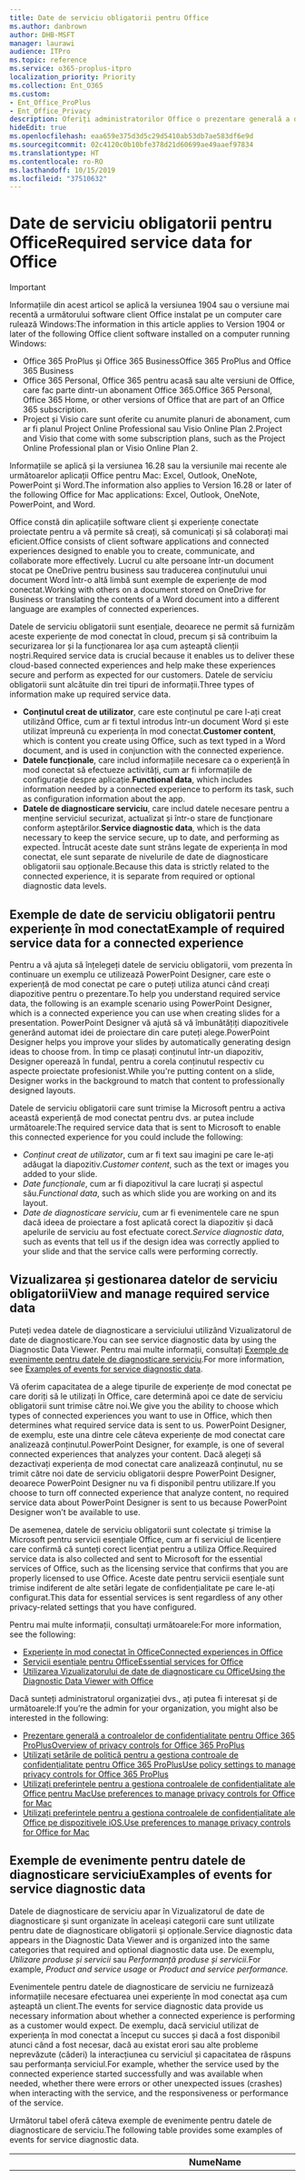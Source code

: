 ```yaml
---
title: Date de serviciu obligatorii pentru Office
ms.author: danbrown
author: DHB-MSFT
manager: laurawi
audience: ITPro
ms.topic: reference
ms.service: o365-proplus-itpro
localization_priority: Priority
ms.collection: Ent_O365
ms.custom:
- Ent_Office_ProPlus
- Ent_Office_Privacy
description: Oferiți administratorilor Office o prezentare generală a datelor de serviciu obligatorii care sunt colectate despre experiențele de mod conectat din Office.
hideEdit: true
ms.openlocfilehash: eaa659e375d3d5c29d5410ab53db7ae583df6e9d
ms.sourcegitcommit: 02c4120c0b10bfe378d21d60699ae49aaef97834
ms.translationtype: HT
ms.contentlocale: ro-RO
ms.lasthandoff: 10/15/2019
ms.locfileid: "37510632"
---
```

# <a name="required-service-data-for-office"></a><span data-ttu-id="190eb-103">Date de serviciu obligatorii pentru Office</span><span class="sxs-lookup"><span data-stu-id="190eb-103">Required service data for Office</span></span> 

> [!IMPORTANT]
> <span data-ttu-id="190eb-104">Informațiile din acest articol se aplică la versiunea 1904 sau o versiune mai recentă a următorului software client Office instalat pe un computer care rulează Windows:</span><span class="sxs-lookup"><span data-stu-id="190eb-104">The information in this article applies to Version 1904 or later of the following Office client software installed on a computer running Windows:</span></span>
> - <span data-ttu-id="190eb-105">Office 365 ProPlus și Office 365 Business</span><span class="sxs-lookup"><span data-stu-id="190eb-105">Office 365 ProPlus and Office 365 Business</span></span>
> - <span data-ttu-id="190eb-106">Office 365 Personal, Office 365 pentru acasă sau alte versiuni de Office, care fac parte dintr-un abonament Office 365.</span><span class="sxs-lookup"><span data-stu-id="190eb-106">Office 365 Personal, Office 365 Home, or other versions of Office that are part of an Office 365 subscription.</span></span>
> - <span data-ttu-id="190eb-107">Project și Visio care sunt oferite cu anumite planuri de abonament, cum ar fi planul Project Online Professional sau Visio Online Plan 2.</span><span class="sxs-lookup"><span data-stu-id="190eb-107">Project and Visio that come with some subscription plans, such as the Project Online Professional plan or Visio Online Plan 2.</span></span>
>
> <span data-ttu-id="190eb-108">Informațiile se aplică și la versiunea 16.28 sau la versiunile mai recente ale următoarelor aplicații Office pentru Mac: Excel, Outlook, OneNote, PowerPoint și Word.</span><span class="sxs-lookup"><span data-stu-id="190eb-108">The information also applies to Version 16.28 or later of the following Office for Mac applications: Excel, Outlook, OneNote, PowerPoint, and Word.</span></span>

<span data-ttu-id="190eb-109">Office constă din aplicațiile software client și experiențe conectate proiectate pentru a vă permite să creați, să comunicați și să colaborați mai eficient.</span><span class="sxs-lookup"><span data-stu-id="190eb-109">Office consists of client software applications and connected experiences designed to enable you to create, communicate, and collaborate more effectively.</span></span> <span data-ttu-id="190eb-110">Lucrul cu alte persoane într-un document stocat pe OneDrive pentru business sau traducerea conținutului unui document Word într-o altă limbă sunt exemple de experiențe de mod conectat.</span><span class="sxs-lookup"><span data-stu-id="190eb-110">Working with others on a document stored on OneDrive for Business or translating the contents of a Word document into a different language are examples of connected experiences.</span></span>

<span data-ttu-id="190eb-111">Datele de serviciu obligatorii sunt esențiale, deoarece ne permit să furnizăm aceste experiențe de mod conectat în cloud, precum și să contribuim la securizarea lor și la funcționarea lor așa cum așteaptă clienții noștri.</span><span class="sxs-lookup"><span data-stu-id="190eb-111">Required service data is crucial because it enables us to deliver these cloud-based connected experiences and help make these experiences secure and perform as expected for our customers.</span></span> <span data-ttu-id="190eb-112">Datele de serviciu obligatorii sunt alcătuite din trei tipuri de informații.</span><span class="sxs-lookup"><span data-stu-id="190eb-112">Three types of information make up required service data.</span></span>

- <span data-ttu-id="190eb-113">**Conținutul creat de utilizator**, care este conținutul pe care l-ați creat utilizând Office, cum ar fi textul introdus într-un document Word și este utilizat împreună cu experiența în mod conectat.</span><span class="sxs-lookup"><span data-stu-id="190eb-113">**Customer content**, which is content you create using Office, such as text typed in a Word document, and is used in conjunction with the connected experience.</span></span>
- <span data-ttu-id="190eb-114">**Datele funcționale**, care includ informațiile necesare ca o experiență în mod conectat să efectueze activități, cum ar fi informațiile de configurație despre aplicație.</span><span class="sxs-lookup"><span data-stu-id="190eb-114">**Functional data**, which includes information needed by a connected experience to perform its task, such as configuration information about the app.</span></span>
- <span data-ttu-id="190eb-115">**Datele de diagnosticare serviciu**, care includ datele necesare pentru a menține serviciul securizat, actualizat și într-o stare de funcționare conform așteptărilor.</span><span class="sxs-lookup"><span data-stu-id="190eb-115">**Service diagnostic data**, which is the data necessary to keep the service secure, up to date, and performing as expected.</span></span> <span data-ttu-id="190eb-116">Întrucât aceste date sunt strâns legate de experiența în mod conectat, ele sunt separate de nivelurile de date de diagnosticare obligatorii sau opționale.</span><span class="sxs-lookup"><span data-stu-id="190eb-116">Because this data is strictly related to the connected experience, it is separate from required or optional diagnostic data levels.</span></span>

## <a name="example-of-required-service-data-for-a-connected-experience"></a><span data-ttu-id="190eb-117">Exemple de date de serviciu obligatorii pentru experiențe în mod conectat</span><span class="sxs-lookup"><span data-stu-id="190eb-117">Example of required service data for a connected experience</span></span>

<span data-ttu-id="190eb-118">Pentru a vă ajuta să înțelegeți datele de serviciu obligatorii, vom prezenta în continuare un exemplu ce utilizează PowerPoint Designer, care este o experiență de mod conectat pe care o puteți utiliza atunci când creați diapozitive pentru o prezentare.</span><span class="sxs-lookup"><span data-stu-id="190eb-118">To help you understand required service data, the following is an example scenario using PowerPoint Designer, which is a connected experience you can use when creating slides for a presentation.</span></span> <span data-ttu-id="190eb-119">PowerPoint Designer vă ajută să vă îmbunătățiți diapozitivele generând automat idei de proiectare din care puteți alege.</span><span class="sxs-lookup"><span data-stu-id="190eb-119">PowerPoint Designer helps you improve your slides by automatically generating design ideas to choose from.</span></span> <span data-ttu-id="190eb-120">În timp ce plasați conținutul într-un diapozitiv, Designer operează în fundal, pentru a corela conținutul respectiv cu aspecte proiectate profesionist.</span><span class="sxs-lookup"><span data-stu-id="190eb-120">While you're putting content on a slide, Designer works in the background to match that content to professionally designed layouts.</span></span>

<span data-ttu-id="190eb-121">Datele de serviciu obligatorii care sunt trimise la Microsoft pentru a activa această experiență de mod conectat pentru dvs. ar putea include următoarele:</span><span class="sxs-lookup"><span data-stu-id="190eb-121">The required service data that is sent to Microsoft to enable this connected experience for you could include the following:</span></span>

- <span data-ttu-id="190eb-122">*Conținut creat de utilizator*, cum ar fi text sau imagini pe care le-ați adăugat la diapozitiv.</span><span class="sxs-lookup"><span data-stu-id="190eb-122">*Customer content*, such as the text or images you added to your slide.</span></span>
- <span data-ttu-id="190eb-123">*Date funcționale*, cum ar fi diapozitivul la care lucrați și aspectul său.</span><span class="sxs-lookup"><span data-stu-id="190eb-123">*Functional data*, such as which slide you are working on and its layout.</span></span>
- <span data-ttu-id="190eb-124">*Date de diagnosticare serviciu*, cum ar fi evenimentele care ne spun dacă ideea de proiectare a fost aplicată corect la diapozitiv și dacă apelurile de serviciu au fost efectuate corect.</span><span class="sxs-lookup"><span data-stu-id="190eb-124">*Service diagnostic data*, such as events that tell us if the design idea was correctly applied to your slide and that the service calls were performing correctly.</span></span>

## <a name="view-and-manage-required-service-data"></a><span data-ttu-id="190eb-125">Vizualizarea și gestionarea datelor de serviciu obligatorii</span><span class="sxs-lookup"><span data-stu-id="190eb-125">View and manage required service data</span></span>

<span data-ttu-id="190eb-126">Puteți vedea datele de diagnosticare a serviciului utilizând Vizualizatorul de date de diagnosticare.</span><span class="sxs-lookup"><span data-stu-id="190eb-126">You can see service diagnostic data by using the Diagnostic Data Viewer.</span></span> <span data-ttu-id="190eb-127">Pentru mai multe informații, consultați [Exemple de evenimente pentru datele de diagnosticare serviciu](#examples-of-events-for-service-diagnostic-data).</span><span class="sxs-lookup"><span data-stu-id="190eb-127">For more information, see [Examples of events for service diagnostic data](#examples-of-events-for-service-diagnostic-data).</span></span>

<span data-ttu-id="190eb-128">Vă oferim capacitatea de a alege tipurile de experiențe de mod conectat pe care doriți să le utilizați în Office, care determină apoi ce date de serviciu obligatorii sunt trimise către noi.</span><span class="sxs-lookup"><span data-stu-id="190eb-128">We give you the ability to choose which types of connected experiences you want to use in Office, which then determines what required service data is sent to us.</span></span> <span data-ttu-id="190eb-129">PowerPoint Designer, de exemplu, este una dintre cele câteva experiențe de mod conectat care analizează conținutul.</span><span class="sxs-lookup"><span data-stu-id="190eb-129">PowerPoint Designer, for example, is one of several connected experiences that analyzes your content.</span></span> <span data-ttu-id="190eb-130">Dacă alegeți să dezactivați experiența de mod conectat care analizează conținutul, nu se trimit către noi date de serviciu obligatorii despre PowerPoint Designer, deoarece PowerPoint Designer nu va fi disponibil pentru utilizare.</span><span class="sxs-lookup"><span data-stu-id="190eb-130">If you choose to turn off connected experience that analyze content, no required service data about PowerPoint Designer is sent to us because PowerPoint Designer won’t be available to use.</span></span>

<span data-ttu-id="190eb-131">De asemenea, datele de serviciu obligatorii sunt colectate și trimise la Microsoft pentru servicii esențiale Office, cum ar fi serviciul de licențiere care confirmă că sunteți corect licențiat pentru a utiliza Office.</span><span class="sxs-lookup"><span data-stu-id="190eb-131">Required service data is also collected and sent to Microsoft for the essential services of Office, such as the licensing service that confirms that you are properly licensed to use Office.</span></span> <span data-ttu-id="190eb-132">Aceste date pentru servicii esențiale sunt trimise indiferent de alte setări legate de confidențialitate pe care le-ați configurat.</span><span class="sxs-lookup"><span data-stu-id="190eb-132">This data for essential services is sent regardless of any other privacy-related settings that you have configured.</span></span>

<span data-ttu-id="190eb-133">Pentru mai multe informații, consultați următoarele:</span><span class="sxs-lookup"><span data-stu-id="190eb-133">For more information, see the following:</span></span>

- [<span data-ttu-id="190eb-134">Experiențe în mod conectat în Office</span><span class="sxs-lookup"><span data-stu-id="190eb-134">Connected experiences in Office</span></span>](connected-experiences.md)
- [<span data-ttu-id="190eb-135">Servicii esențiale pentru Office</span><span class="sxs-lookup"><span data-stu-id="190eb-135">Essential services for Office</span></span>](essential-services.md)
- [<span data-ttu-id="190eb-136">Utilizarea Vizualizatorului de date de diagnosticare cu Office</span><span class="sxs-lookup"><span data-stu-id="190eb-136">Using the Diagnostic Data Viewer with Office</span></span>](https://support.office.com/article/cf761ce9-d805-4c60-a339-4e07f3182855)

<span data-ttu-id="190eb-137">Dacă sunteți administratorul organizației dvs., ați putea fi interesat și de următoarele:</span><span class="sxs-lookup"><span data-stu-id="190eb-137">If you’re the admin for your organization, you might also be interested in the following:</span></span>

- [<span data-ttu-id="190eb-138">Prezentare generală a controalelor de confidențialitate pentru Office 365 ProPlus</span><span class="sxs-lookup"><span data-stu-id="190eb-138">Overview of privacy controls for Office 365 ProPlus</span></span>](overview-privacy-controls.md)
- [<span data-ttu-id="190eb-139">Utilizați setările de politică pentru a gestiona controale de confidențialitate pentru Office 365 ProPlus</span><span class="sxs-lookup"><span data-stu-id="190eb-139">Use policy settings to manage privacy controls for Office 365 ProPlus</span></span>](manage-privacy-controls.md)
- [<span data-ttu-id="190eb-140">Utilizați preferințele pentru a gestiona controalele de confidențialitate ale Office pentru Mac</span><span class="sxs-lookup"><span data-stu-id="190eb-140">Use preferences to manage privacy controls for Office for Mac</span></span>](mac-privacy-preferences.md)
- [<span data-ttu-id="190eb-141">Utilizați preferințele pentru a gestiona controalele de confidențialitate ale Office pe dispozitivele iOS.</span><span class="sxs-lookup"><span data-stu-id="190eb-141">Use preferences to manage privacy controls for Office for Mac</span></span>](ios-privacy-preferences.md)

## <a name="examples-of-events-for-service-diagnostic-data"></a><span data-ttu-id="190eb-142">Exemple de evenimente pentru datele de diagnosticare serviciu</span><span class="sxs-lookup"><span data-stu-id="190eb-142">Examples of events for service diagnostic data</span></span>

<span data-ttu-id="190eb-143">Datele de diagnosticare de serviciu apar în Vizualizatorul de date de diagnosticare și sunt organizate în aceleași categorii care sunt utilizate pentru date de diagnosticare obligatorii și opționale.</span><span class="sxs-lookup"><span data-stu-id="190eb-143">Service diagnostic data appears in the Diagnostic Data Viewer and is organized into the same categories that required and optional diagnostic data use.</span></span> <span data-ttu-id="190eb-144">De exemplu, *Utilizare produse și servicii* sau *Performanță produse și servicii.*</span><span class="sxs-lookup"><span data-stu-id="190eb-144">For example, *Product and service usage* or *Product and service performance.*</span></span>

<span data-ttu-id="190eb-145">Evenimentele pentru datele de diagnosticare de serviciu ne furnizează informațiile necesare efectuarea unei experiențe în mod conectat așa cum așteaptă un client.</span><span class="sxs-lookup"><span data-stu-id="190eb-145">The events for service diagnostic data provide us necessary information about whether a connected experience is performing as a customer would expect.</span></span> <span data-ttu-id="190eb-146">De exemplu, dacă serviciul utilizat de experiența în mod conectat a început cu succes și dacă a fost disponibil atunci când a fost necesar, dacă au existat erori sau alte probleme neprevăzute (căderi) la interacțiunea cu serviciul și capacitatea de răspuns sau performanța serviciul.</span><span class="sxs-lookup"><span data-stu-id="190eb-146">For example, whether the service used by the connected experience started successfully and was available when needed, whether there were errors or other unexpected issues (crashes) when interacting with the service, and the responsiveness or performance of the service.</span></span>

<span data-ttu-id="190eb-147">Următorul tabel oferă câteva exemple de evenimente pentru datele de diagnosticare de serviciu.</span><span class="sxs-lookup"><span data-stu-id="190eb-147">The following table provides some examples of events for service diagnostic data.</span></span>

| <span data-ttu-id="190eb-148">**Nume**</span><span class="sxs-lookup"><span data-stu-id="190eb-148">**Name**</span></span>      | <span data-ttu-id="190eb-149">**Descriere**</span><span class="sxs-lookup"><span data-stu-id="190eb-149">**Description**</span></span>    |
| ---------- | --------------------- |
| <span data-ttu-id="190eb-150">Office.Excel.Coauth.SaveXrr</span><span class="sxs-lookup"><span data-stu-id="190eb-150">Office.Excel.Coauth.SaveXrr</span></span>     | <span data-ttu-id="190eb-151">Un eveniment declanșat în Excel, atunci când se utilizează serviciul de colaborare care raportează detalii despre revizuiri individuale care sunt scrise în jurnalul de revizuire.</span><span class="sxs-lookup"><span data-stu-id="190eb-151">An event triggered in Excel when using the collaboration service that reports details on individual revisions that are written to the revision log.</span></span> <span data-ttu-id="190eb-152">Acesta furnizează monitorizarea latenței și indică erorile din Excel care sunt legate de colaborare</span><span class="sxs-lookup"><span data-stu-id="190eb-152">This provides latency monitoring and indicates errors in Excel that are related to the collaboration</span></span>  |
| <span data-ttu-id="190eb-153">Office.Excel.Coauth.CloseWorkbook</span><span class="sxs-lookup"><span data-stu-id="190eb-153">Office.Excel.Coauth.CloseWorkbook</span></span>  | <span data-ttu-id="190eb-154">Un eveniment declanșat în Excel atunci când utilizați serviciul de colaborare care raportează când un registru de lucru este închis.</span><span class="sxs-lookup"><span data-stu-id="190eb-154">An event triggered in Excel when using the collaboration service that reports when a workbook is closed.</span></span> <span data-ttu-id="190eb-155">Acest lucru este necesar în determinarea erorilor cu reîncărcarea și reîmprospătarea automată.</span><span class="sxs-lookup"><span data-stu-id="190eb-155">This is needed in determining any errors with reload and auto-refresh.</span></span> <span data-ttu-id="190eb-156">Furnizează măsurători ale succesului pentru activitățile de serviciu de colaborare.</span><span class="sxs-lookup"><span data-stu-id="190eb-156">It provides success measurement for collaboration service activities.</span></span>   |
| <span data-ttu-id="190eb-157">Office.Security.OCX.NonTrustedEncounter</span><span class="sxs-lookup"><span data-stu-id="190eb-157">Office.Security.OCX.NonTrustedEncounter</span></span>    | <span data-ttu-id="190eb-158">Un eveniment declanșat în aplicațiile Office (inclusiv Word, Excel, Outlook, PowerPoint și Visio) atunci când un utilizator deschide un document care nu prezintă încredere și are un control ActiveX.</span><span class="sxs-lookup"><span data-stu-id="190eb-158">An event triggered in Office applications (including Word, Excel, Outlook, PowerPoint, and Visio) when a user opens an untrusted document with an ActiveX control.</span></span> <span data-ttu-id="190eb-159">Acesta este utilizat pentru a evalua pe larg utilizarea controalelor ActiveX încorporate în documente Office și a conduce diminuarea riscurilor de securitate ca răspuns la incidentele de securitate.</span><span class="sxs-lookup"><span data-stu-id="190eb-159">It is used to broadly assess use of ActiveX controls embedded in Office documents and to drive security mitigations in response to security incidents.</span></span>  |
| <span data-ttu-id="190eb-160">Office.Security.UrlReputation.GetUrlReputation</span><span class="sxs-lookup"><span data-stu-id="190eb-160">Office.Security.UrlReputation.GetUrlReputation</span></span> | <span data-ttu-id="190eb-161">Un eveniment declanșat în aplicațiile Office (inclusiv Word, Excel, PowerPoint, Visio și Publisher) care urmărește succesul sau eșecul apelurilor Linkuri sigure.</span><span class="sxs-lookup"><span data-stu-id="190eb-161">An event triggered in Office applications (including Word, Excel, PowerPoint, Visio, and Publisher) that tracks the success or failure of Safe Links calls.</span></span> <span data-ttu-id="190eb-162">Acesta este utilizat pentru a vă asigura că serviciul Linkuri sigure funcționează corect și pentru a diagnostica probleme.</span><span class="sxs-lookup"><span data-stu-id="190eb-162">It is used to make sure that the Safe Links service is working properly and to diagnose any problems.</span></span>  |
| <span data-ttu-id="190eb-163">Office.Voice.VoiceManager.StreamingAudio</span><span class="sxs-lookup"><span data-stu-id="190eb-163">Office.Voice.VoiceManager.StreamingAudio</span></span>   | <span data-ttu-id="190eb-164">Un eveniment declanșat în aplicațiile Office (inclusiv Word, Outlook și PowerPoint) care oferă informații despre starea de funcționare a redării în flux audio în serviciul de vorbire.</span><span class="sxs-lookup"><span data-stu-id="190eb-164">An event triggered in Office applications (including Word, Outlook, and PowerPoint) that provides information about the health of audio streaming to the speech service.</span></span> <span data-ttu-id="190eb-165">Acesta conține informații despre dimensiunea audio redată în flux și despre erorile care pot apărea.</span><span class="sxs-lookup"><span data-stu-id="190eb-165">It contains information about the size of audio streamed and any errors that may have occurred.</span></span> <span data-ttu-id="190eb-166">Aceste informații sunt utilizate pentru a monitoriza starea de funcționare a serviciilor și pentru a diagnostica orice probleme care au fost raportate de clienți.</span><span class="sxs-lookup"><span data-stu-id="190eb-166">This information is used to monitor the service health and to diagnose any issues that may have been reported by customers.</span></span> |
